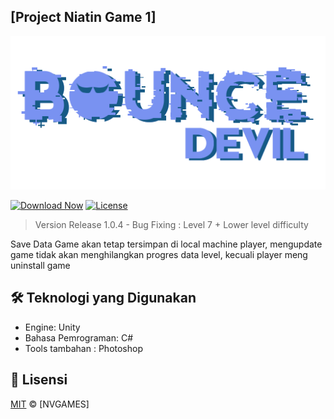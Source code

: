 
## [Project Niatin Game 1] 

![Header Image](img/logo.png)

[![Download Now](https://img.shields.io/badge/Download-Game-green?style=for-the-badge&logo=github)](https://github.com/Vall-Here/NVGAMES-bounce-devil/releases/download/1.0.4/Bounce.Devil.1.0.4.apk)
[![License](https://img.shields.io/badge/License-MIT-blue?style=for-the-badge)](LICENSE)

> Version Release 1.0.4 - 
> Bug Fixing : Level 7 + Lower level difficulty

Save Data Game akan tetap tersimpan di local machine player, mengupdate game tidak akan menghilangkan progres data level, kecuali player meng uninstall game 

## 🛠️ Teknologi yang Digunakan

- Engine: Unity
- Bahasa Pemrograman: C#
- Tools tambahan : Photoshop






## 📜 Lisensi
[MIT](LICENSE) © [NVGAMES]
